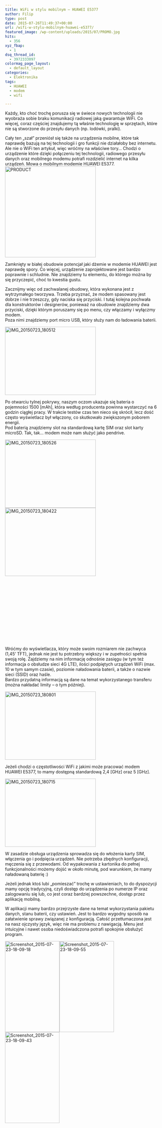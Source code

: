 ```yaml
---
title: WiFi w stylu mobilnym – HUAWEI E5377
author: Filip
type: post
date: 2015-07-26T11:49:37+00:00
url: /wifi-w-stylu-mobilnym-huawei-e5377/
featured_image: /wp-content/uploads/2015/07/PROMO.jpg
hits:
  - 356
xyz_fbap:
  - 1
dsq_thread_id:
  - 3972333097
colormag_page_layout:
  - default_layout
categories:
  - Elektronika
tags:
  - HUAWEI
  - modem
  - wifi

---
```

Każdy, kto choć trochę porusza się w świece nowych technologii nie wyobraża sobie braku komunikacji radiowej jaką gwarantuje WiFi. Co więcej, coraz częściej znajdujemy tą właśnie technologię w sprzętach, które nie są stworzone do przesyłu danych (np. lodówki, pralki).<!--more-->

Cały ten „szał” przeniósł się także na urządzenia mobilne, które tak naprawdę bazują na tej technologii i gro funkcji nie działałoby bez internetu. Ale nie o WiFi ten artykuł, więc wróćmy na właściwe tory… Chodzi o urządzenie które dzięki połączeniu tej technologii, radiowego przesyłu danych oraz mobilnego modemu potrafi rozdzielić internet na kilka urządzeń. Mowa o mobilnym modemie HUAWEI E5377.  
[<img class="aligncenter size-medium wp-image-9857" src="http://techfreak.pl/wp-content/uploads/2015/07/PRODUCT-300x300.jpg" alt="PRODUCT" width="300" height="300" />][1]

Zamknięty w białej obudowie potencjał jaki dżemie w modemie HUAWEI jest naprawdę spory. Co więcej, urządzenie zaprojektowane jest bardzo poprawnie i schludnie. Nie znajdziemy tu elementu, do którego można by się przyczepić, choć to kwestia gustu.

Zacznijmy więc od zachwalanej obudowy, która wykonana jest z wytrzymałego tworzywa. Trzeba przyznać, że modem spasowany jest dobrze i nie trzeszczy, gdy naciska się przyciski. I tutaj kolejna pochwała dla konstruktorów i designerów, ponieważ na obudowie znajdziemy dwa przyciski, dzięki którym poruszamy się po menu, czy włączamy i wyłączmy modem.  
Poza nimi znajdziemy port micro USB, który służy nam do ładowania baterii.

[<img class="aligncenter size-medium wp-image-9886" src="http://techfreak.pl/wp-content/uploads/2015/07/IMG_20150723_180512-300x225.jpg" alt="IMG_20150723_180512" width="300" height="225" />][2]

Po otwarciu tylnej pokrywy, naszym oczom ukazuje się bateria o pojemności 1500 [mAh], która według producenta powinna wystarczyć na 6 godzin ciągłej pracy. W trakcie testów czas ten nieco się skrócił, lecz dość często wyświetlacz był włączony, co skutkowało zwiększonym poborem energii.  
Pod baterią znajdziemy slot na standardową kartę SIM oraz slot karty microSD. Tak, tak… modem może nam służyć jako pendrive.

[<img class=" size-medium wp-image-9865 alignleft" src="http://techfreak.pl/wp-content/uploads/2015/07/IMG_20150723_180526-300x225.jpg" alt="IMG_20150723_180526" width="300" height="225" />][3][<img class=" size-medium wp-image-9864 alignright" src="http://techfreak.pl/wp-content/uploads/2015/07/IMG_20150723_1804221-300x225.jpg" alt="IMG_20150723_180422" width="300" height="225" />][4]

&nbsp;

&nbsp;

&nbsp;

&nbsp;

&nbsp;

&nbsp;

&nbsp;

Wróćmy do wyświetlacza, który może swoim rozmiarem nie zachwyca (1,45’ TFT), jednak nie jest tu potrzebny większy i w zupełności spełnia swoją rolę. Zajdziemy na nim informację odnośnie zasięgu (w tym też informacja o obsłudze sieci 4G LTE), ilości podpiętych urządzeń WiFi (max. 10 w tym samym czasie), poziomie naładowania baterii, a także o nazwie sieci (SSID) oraz haśle.  
Bardzo przydatną informacją są dane na temat wykorzystanego transferu (można nakładać limity – o tym później).

[<img class="aligncenter size-medium wp-image-9867" src="http://techfreak.pl/wp-content/uploads/2015/07/IMG_20150723_180801-300x225.jpg" alt="IMG_20150723_180801" width="300" height="225" />][5]

Jeżeli chodzi o częstotliwości WiFi z jakimi może pracować modem HUAWEI E5377, to mamy dostępną standardową 2,4 [GHz] oraz 5 [GHz].

[<img class="aligncenter size-medium wp-image-9866" src="http://techfreak.pl/wp-content/uploads/2015/07/IMG_20150723_180715-300x225.jpg" alt="IMG_20150723_180715" width="300" height="225" />][6]

W zasadzie obsługa urządzenia sprowadza się do włożenia karty SIM, włączenia go i podpięcia urządzeń. Nie potrzeba zbędnych konfiguracji, męczenia się z przewodami. Od wypakowania z kartonika do pełnej funkcjonalności możemy dojść w około minutę, pod warunkiem, że mamy naładowaną baterię :)

Jeżeli jednak ktoś lubi „pomieszać” trochę w ustawieniach, to do dyspozycji mamy opcję tradycyjną, czyli dostęp do urządzenia po numerze IP oraz zalogowaniu się lub, co jest coraz bardziej powszechne, dostęp przez aplikację mobilną.

W aplikacji mamy bardzo przejrzyste dane na temat wykorzystania pakietu danych, stanu baterii, czy ustawień. Jest to bardzo wygodny sposób na załatwienie sprawy związanej z konfiguracją. Całość przetłumaczona jest na nasz ojczysty język, więc nie ma problemu z nawigacją. Menu jest intuicyjne i nawet osoba niedoświadczona potrafi spokojnie obsłużyć program.

[<img class="size-medium wp-image-9869 alignleft" src="http://techfreak.pl/wp-content/uploads/2015/07/Screenshot_2015-07-23-18-09-18-180x300.png" alt="Screenshot_2015-07-23-18-09-18" width="180" height="300" />][7][<img class=" size-medium wp-image-9871 alignleft" src="http://techfreak.pl/wp-content/uploads/2015/07/Screenshot_2015-07-23-18-09-55-180x300.png" alt="Screenshot_2015-07-23-18-09-55" width="180" height="300" /><img class=" size-medium wp-image-9870 alignleft" src="http://techfreak.pl/wp-content/uploads/2015/07/Screenshot_2015-07-23-18-09-43-180x300.png" alt="Screenshot_2015-07-23-18-09-43" width="180" height="300" />][8]

&nbsp;

&nbsp;

&nbsp;

&nbsp;

&nbsp;

&nbsp;

&nbsp;

&nbsp;

&nbsp;

Jeżeli miałbym wybierać miedzy standardowym modemem mobilnym na USB, a tym przenośnym routerem, to wybór byłby jasny i klarowny. Mimo, że jest to potrzeba ładowania, to jednak łatwość użytkowania i funkcjonalność przechyla szalę na stronę HUAWEI E-5377.

Zdecydowanie polecam :)

 [1]: http://techfreak.pl/wp-content/uploads/2015/07/PRODUCT.jpg
 [2]: http://techfreak.pl/wp-content/uploads/2015/07/IMG_20150723_180512.jpg
 [3]: http://techfreak.pl/wp-content/uploads/2015/07/IMG_20150723_180526.jpg
 [4]: http://techfreak.pl/wp-content/uploads/2015/07/IMG_20150723_1804221.jpg
 [5]: http://techfreak.pl/wp-content/uploads/2015/07/IMG_20150723_180801.jpg
 [6]: http://techfreak.pl/wp-content/uploads/2015/07/IMG_20150723_180715.jpg
 [7]: http://techfreak.pl/wp-content/uploads/2015/07/Screenshot_2015-07-23-18-09-18.png
 [8]: http://techfreak.pl/wp-content/uploads/2015/07/Screenshot_2015-07-23-18-09-55.png